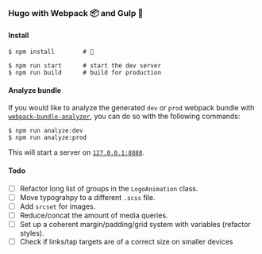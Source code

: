 ### Hugo with Webpack 📦 and Gulp 🥤

#### Install

```shell
$ npm install        # 🎉

$ npm run start      # start the dev server
$ npm run build      # build for production
```

#### Analyze bundle

If you would like to analyze the generated `dev` or `prod` webpack bundle with [`webpack-bundle-analyzer`](https://github.com/webpack-contrib/webpack-bundle-analyzer), you can do so with the following commands:

```shell
$ npm run analyze:dev
$ npm run analyze:prod
```

This will start a server on [`127.0.0.1:8888`](http://127.0.0.1:8888/).

#### Todo

- [ ] Refactor long list of groups in the `LogoAnimation` class.
- [ ] Move typograhpy to a different `.scss` file.
- [ ] Add `srcset` for images.
- [ ] Reduce/concat the amount of media queries.
- [ ] Set up a coherent margin/padding/grid system with variables (refactor styles).
- [ ] Check if links/tap targets are of a correct size on smaller devices
